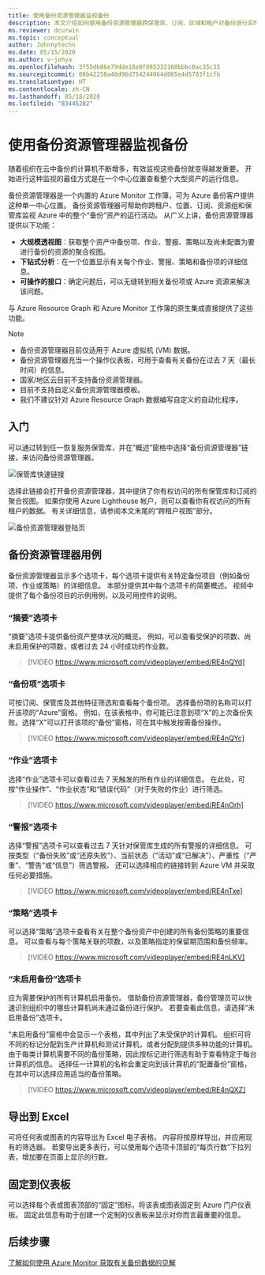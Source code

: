 ```yaml
---
title: 使用备份资源管理器监视备份
description: 本文介绍如何使用备份资源管理器跨保管库、订阅、区域和租户对备份进行实时监视。
ms.reviewer: dcurwin
ms.topic: conceptual
author: Johnnytechn
ms.date: 05/15/2020
ms.author: v-johya
ms.openlocfilehash: 3f55db86e79dde18e8f885332160bbbc0ac35c35
ms.sourcegitcommit: 08b42258a48d96d754244064d065e4d5703f1cfb
ms.translationtype: HT
ms.contentlocale: zh-CN
ms.lasthandoff: 05/18/2020
ms.locfileid: "83445282"
---
```

# <a name="monitor-your-backups-with-backup-explorer"></a>使用备份资源管理器监视备份

随着组织在云中备份的计算机不断增多，有效监视这些备份就变得越发重要。 开始进行这种监视的最佳方式是在一个中心位置查看整个大型资产的运行信息。

备份资源管理器是一个内置的 Azure Monitor 工作簿，可为 Azure 备份客户提供这种单一中心位置。 备份资源管理器可帮助你跨租户、位置、订阅、资源组和保管库监视 Azure 中的整个“备份”资产的运行活动。 从广义上讲，备份资源管理器提供以下功能：

* **大规模透视图**：获取整个资产中备份项、作业、警报、策略以及尚未配置为要进行备份的资源的聚合视图。 
* **下钻式分析**：在一个位置显示有关每个作业、警报、策略和备份项的详细信息。
* **可操作的接口**：确定问题后，可以无缝转到相关备份项或 Azure 资源来解决该问题。

与 Azure Resource Graph 和 Azure Monitor 工作簿的原生集成直接提供了这些功能。

> [!NOTE]
> * 备份资源管理器目前仅适用于 Azure 虚拟机 (VM) 数据。
> * 备份资源管理器充当一个操作仪表板，可用于查看有关备份在过去 7 天（最长时间）的信息。
> * 国家/地区云目前不支持备份资源管理器。
> * 目前不支持自定义备份资源管理器模板。 
> * 我们不建议针对 Azure Resource Graph 数据编写自定义的自动化程序。

## <a name="get-started"></a>入门

可以通过转到任一恢复服务保管库，并在“概述”窗格中选择“备份资源管理器”链接，来访问备份资源管理器。 

![保管库快速链接](./media/backup-azure-monitor-with-backup-explorer/vault-quick-link.png)

选择此链接会打开备份资源管理器，其中提供了你有权访问的所有保管库和订阅的聚合视图。 如果你使用 Azure Lighthouse 帐户，则可以查看你有权访问的所有租户的数据。 有关详细信息，请参阅本文末尾的“跨租户视图”部分。

![备份资源管理器登陆页](./media/backup-azure-monitor-with-backup-explorer/explorer-landing-page.png)

## <a name="backup-explorer-use-cases"></a>备份资源管理器用例

备份资源管理器显示多个选项卡，每个选项卡提供有关特定备份项目（例如备份项、作业或策略）的详细信息。 本部分提供其中每个选项卡的简要概述。 视频中提供了每个备份项目的示例用例，以及可用控件的说明。

### <a name="the-summary-tab"></a>“摘要”选项卡

“摘要”选项卡提供备份资产整体状况的概览。 例如，可以查看受保护的项数、尚未启用保护的项数，或者过去 24 小时成功的作业数。


> [!VIDEO https://www.microsoft.com/videoplayer/embed/RE4nQYd]

### <a name="the-backup-items-tab"></a>“备份项”选项卡

可按订阅、保管库及其他特征筛选和查看每个备份项。 选择备份项的名称可以打开该项的“Azure”窗格。 例如，在该表格中，你可能已注意到项“X”的上次备份失败。选择“X”可以打开该项的“备份”窗格，可在其中触发按需备份操作。


> [!VIDEO https://www.microsoft.com/videoplayer/embed/RE4nQYc]

### <a name="the-jobs-tab"></a>“作业”选项卡

选择“作业”选项卡可以查看过去 7 天触发的所有作业的详细信息。 在此处，可按“作业操作”、“作业状态”和“错误代码”（对于失败的作业）进行筛选。  


> [!VIDEO https://www.microsoft.com/videoplayer/embed/RE4nOrh]

### <a name="the-alerts-tab"></a>“警报”选项卡

选择“警报”选项卡可以查看过去 7 天针对保管库生成的所有警报的详细信息。 可按类型（“备份失败”或“还原失败”）、当前状态（“活动”或“已解决”）、严重性（“严重”、“警告”或“信息”）筛选警报。       还可以选择相应的链接转到 Azure VM 并采取任何必要措施。


> [!VIDEO https://www.microsoft.com/videoplayer/embed/RE4nTxe]

### <a name="the-policies-tab"></a>“策略”选项卡

可以选择“策略”选项卡查看有关在整个备份资产中创建的所有备份策略的重要信息。 可以查看与每个策略关联的项数，以及策略指定的保留期范围和备份频率。


> [!VIDEO https://www.microsoft.com/videoplayer/embed/RE4nLKV]

### <a name="the-backup-not-enabled-tab"></a>“未启用备份”选项卡

应为需要保护的所有计算机启用备份。 借助备份资源管理器，备份管理员可以快速识别组织中的哪些计算机尚未通过备份进行保护。 若要查看此信息，请选择“未启用备份”选项卡。

“未启用备份”窗格中会显示一个表格，其中列出了未受保护的计算机。 组织可将不同的标记分配到生产计算机和测试计算机，或者分配到提供多种功能的计算机。 由于每类计算机需要不同的备份策略，因此按标记进行筛选有助于查看特定于每台计算机的信息。 选择任一计算机的名称会重定向到该计算机的“配置备份”窗格，在其中可以选择应用适当的备份策略。


> [!VIDEO https://www.microsoft.com/videoplayer/embed/RE4nQXZ]

## <a name="export-to-excel"></a>导出到 Excel

可将任何表或图表的内容导出为 Excel 电子表格。 内容将按原样导出，并应用现有的筛选器。 若要导出更多表行，可以使用每个选项卡顶部的“每页行数”下拉列表，增加要在页面上显示的行数。

## <a name="pin-to-the-dashboard"></a>固定到仪表板

可以选择每个表或图表顶部的“固定”图标，将该表或图表固定到 Azure 门户仪表板。 固定此信息有助于创建一个定制的仪表板来显示对你而言最重要的信息。

<!-- Not available in Azure Lighthouse -->
## <a name="next-steps"></a>后续步骤

[了解如何使用 Azure Monitor 获取有关备份数据的见解](/backup/backup-azure-monitoring-use-azuremonitor)

